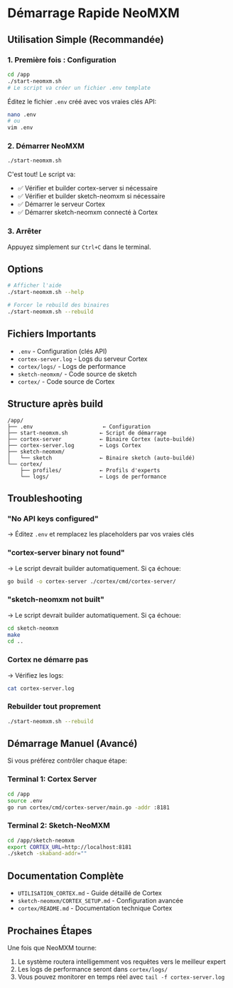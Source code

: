 # Démarrage Rapide NeoMXM

## Utilisation Simple (Recommandée)

### 1. Première fois : Configuration

```bash
cd /app
./start-neomxm.sh
# Le script va créer un fichier .env template
```

Éditez le fichier `.env` créé avec vos vraies clés API:

```bash
nano .env
# ou
vim .env
```

### 2. Démarrer NeoMXM

```bash
./start-neomxm.sh
```

C'est tout! Le script va:
- ✅ Vérifier et builder cortex-server si nécessaire
- ✅ Vérifier et builder sketch-neomxm si nécessaire  
- ✅ Démarrer le serveur Cortex
- ✅ Démarrer sketch-neomxm connecté à Cortex

### 3. Arrêter

Appuyez simplement sur `Ctrl+C` dans le terminal.

## Options

```bash
# Afficher l'aide
./start-neomxm.sh --help

# Forcer le rebuild des binaires
./start-neomxm.sh --rebuild
```

## Fichiers Importants

- `.env` - Configuration (clés API)
- `cortex-server.log` - Logs du serveur Cortex
- `cortex/logs/` - Logs de performance
- `sketch-neomxm/` - Code source de sketch
- `cortex/` - Code source de Cortex

## Structure après build

```
/app/
├── .env                      ← Configuration
├── start-neomxm.sh          ← Script de démarrage
├── cortex-server            ← Binaire Cortex (auto-buildé)
├── cortex-server.log        ← Logs Cortex
├── sketch-neomxm/
│   └── sketch               ← Binaire sketch (auto-buildé)
└── cortex/
    ├── profiles/            ← Profils d'experts
    └── logs/                ← Logs de performance
```

## Troubleshooting

### "No API keys configured"
→ Éditez `.env` et remplacez les placeholders par vos vraies clés

### "cortex-server binary not found"  
→ Le script devrait builder automatiquement. Si ça échoue:
```bash
go build -o cortex-server ./cortex/cmd/cortex-server/
```

### "sketch-neomxm not built"
→ Le script devrait builder automatiquement. Si ça échoue:
```bash
cd sketch-neomxm
make
cd ..
```

### Cortex ne démarre pas
→ Vérifiez les logs:
```bash
cat cortex-server.log
```

### Rebuilder tout proprement
```bash
./start-neomxm.sh --rebuild
```

## Démarrage Manuel (Avancé)

Si vous préférez contrôler chaque étape:

### Terminal 1: Cortex Server
```bash
cd /app
source .env
go run cortex/cmd/cortex-server/main.go -addr :8181
```

### Terminal 2: Sketch-NeoMXM
```bash
cd /app/sketch-neomxm
export CORTEX_URL=http://localhost:8181
./sketch -skaband-addr=""
```

## Documentation Complète

- `UTILISATION_CORTEX.md` - Guide détaillé de Cortex
- `sketch-neomxm/CORTEX_SETUP.md` - Configuration avancée
- `cortex/README.md` - Documentation technique Cortex

## Prochaines Étapes

Une fois que NeoMXM tourne:
1. Le système routera intelligemment vos requêtes vers le meilleur expert
2. Les logs de performance seront dans `cortex/logs/`
3. Vous pouvez monitorer en temps réel avec `tail -f cortex-server.log`
